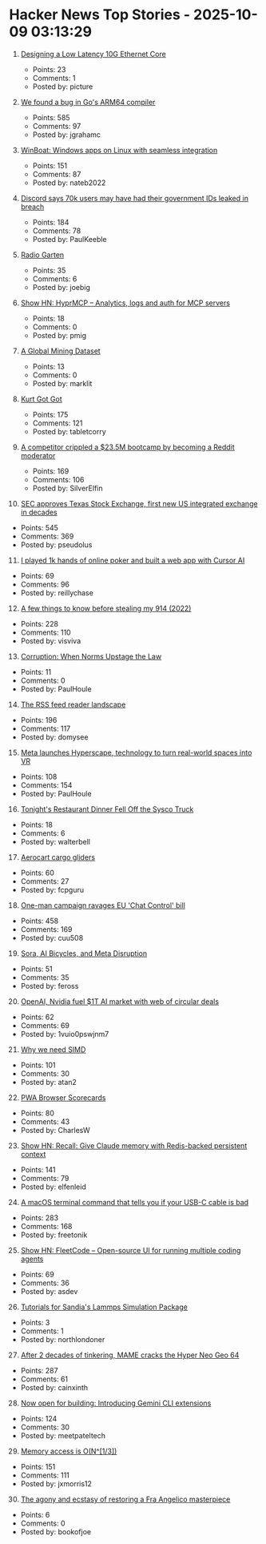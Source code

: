 # Hacker News Top Stories - 2025-10-09 03:13:29

1. [Designing a Low Latency 10G Ethernet Core](https://ttchisholm.github.io/ethernet/2023/05/01/designing-10g-eth-1.html)
   - Points: 23
   - Comments: 1
   - Posted by: picture

2. [We found a bug in Go's ARM64 compiler](https://blog.cloudflare.com/how-we-found-a-bug-in-gos-arm64-compiler/)
   - Points: 585
   - Comments: 97
   - Posted by: jgrahamc

3. [WinBoat: Windows apps on Linux with seamless integration](https://www.winboat.app/)
   - Points: 151
   - Comments: 87
   - Posted by: nateb2022

4. [Discord says 70k users may have had their government IDs leaked in breach](https://www.theverge.com/news/797051/discord-government-ids-leaked-data-breach)
   - Points: 184
   - Comments: 78
   - Posted by: PaulKeeble

5. [Radio Garten](https://radio.garden/)
   - Points: 35
   - Comments: 6
   - Posted by: joebig

6. [Show HN: HyprMCP – Analytics, logs and auth for MCP servers](https://github.com/hyprmcp/jetski)
   - Points: 18
   - Comments: 0
   - Posted by: pmig

7. [A Global Mining Dataset](https://tech.marksblogg.com/icmm-mining-data.html)
   - Points: 13
   - Comments: 0
   - Posted by: marklit

8. [Kurt Got Got](https://fly.io/blog/kurt-got-got/)
   - Points: 175
   - Comments: 121
   - Posted by: tabletcorry

9. [A competitor crippled a $23.5M bootcamp by becoming a Reddit moderator](https://larslofgren.com/codesmith-reddit-reputation-attack/)
   - Points: 169
   - Comments: 106
   - Posted by: SilverElfin

10. [SEC approves Texas Stock Exchange, first new US integrated exchange in decades](https://www.cbsnews.com/texas/news/sec-approves-texas-stock-exchange-txse/)
   - Points: 545
   - Comments: 369
   - Posted by: pseudolus

11. [I played 1k hands of online poker and built a web app with Cursor AI](https://blog.rchase.com/i-played-1-000-hands-of-online-poker-and-built-a-web-app-with-cursor-ai/)
   - Points: 69
   - Comments: 96
   - Posted by: reillychase

12. [A few things to know before stealing my 914 (2022)](https://www.hagerty.com/media/advice/a-few-things-to-know-before-you-steal-my-914/)
   - Points: 228
   - Comments: 110
   - Posted by: visviva

13. [Corruption: When Norms Upstage the Law](https://knowablemagazine.org/content/article/society/2025/how-corruption-interplays-with-social-norms)
   - Points: 11
   - Comments: 0
   - Posted by: PaulHoule

14. [The RSS feed reader landscape](https://lighthouseapp.io/blog/feed-reader-deep-dive)
   - Points: 196
   - Comments: 117
   - Posted by: domysee

15. [Meta launches Hyperscape, technology to turn real-world spaces into VR](https://techcrunch.com/2025/09/17/meta-launches-hyperscape-technology-to-turn-real-world-spaces-into-vr/)
   - Points: 108
   - Comments: 154
   - Posted by: PaulHoule

16. [Tonight's Restaurant Dinner Fell Off the Sysco Truck](https://www.thenation.com/article/society/restaurant-consolidation-loss-local-identity/)
   - Points: 18
   - Comments: 6
   - Posted by: walterbell

17. [Aerocart cargo gliders](https://www.aerolane.com/)
   - Points: 60
   - Comments: 27
   - Posted by: fcpguru

18. [One-man campaign ravages EU 'Chat Control' bill](https://www.politico.eu/article/one-man-spam-campaign-ravages-eu-chat-control-bill-fight-chat-control/)
   - Points: 458
   - Comments: 169
   - Posted by: cuu508

19. [Sora, AI Bicycles, and Meta Disruption](https://stratechery.com/2025/sora-ai-bicycles-and-meta-disruption/)
   - Points: 51
   - Comments: 35
   - Posted by: feross

20. [OpenAI, Nvidia fuel $1T AI market with web of circular deals](https://www.bloomberg.com/news/features/2025-10-07/openai-s-nvidia-amd-deals-boost-1-trillion-ai-boom-with-circular-deals)
   - Points: 62
   - Comments: 69
   - Posted by: 1vuio0pswjnm7

21. [Why we need SIMD](https://parallelprogrammer.substack.com/p/why-we-need-simd-the-real-reason)
   - Points: 101
   - Comments: 30
   - Posted by: atan2

22. [PWA Browser Scorecards](https://pwascore.com/)
   - Points: 80
   - Comments: 43
   - Posted by: CharlesW

23. [Show HN: Recall: Give Claude memory with Redis-backed persistent context](https://www.npmjs.com/package/@joseairosa/recall)
   - Points: 141
   - Comments: 79
   - Posted by: elfenleid

24. [A macOS terminal command that tells you if your USB-C cable is bad](https://kau.sh/blog/usbi/)
   - Points: 283
   - Comments: 168
   - Posted by: freetonik

25. [Show HN: FleetCode – Open-source UI for running multiple coding agents](https://github.com/built-by-as/FleetCode)
   - Points: 69
   - Comments: 36
   - Posted by: asdev

26. [Tutorials for Sandia's Lammps Simulation Package](https://arxiv.org/abs/2503.14020)
   - Points: 3
   - Comments: 1
   - Posted by: northlondoner

27. [After 2 decades of tinkering, MAME cracks the Hyper Neo Geo 64](https://www.readonlymemo.com/mame-hyper-neo-geo-support-sound-emulation/)
   - Points: 287
   - Comments: 61
   - Posted by: cainxinth

28. [Now open for building: Introducing Gemini CLI extensions](https://blog.google/technology/developers/gemini-cli-extensions/)
   - Points: 124
   - Comments: 30
   - Posted by: meetpateltech

29. [Memory access is O(N^[1/3])](https://vitalik.eth.limo/general/2025/10/05/memory13.html)
   - Points: 151
   - Comments: 111
   - Posted by: jxmorris12

30. [The agony and ecstasy of restoring a Fra Angelico masterpiece](https://www.ft.com/content/87d4dcfe-f66a-4aad-bba9-394e9fc77c1d)
   - Points: 6
   - Comments: 0
   - Posted by: bookofjoe

